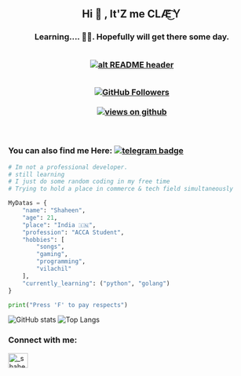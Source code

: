 <h2 align="center"> Hi 👋 , It'Z me  CLÆ͜͡Ｙ <br/></h2> 
<h3 align="center">Learning.... 🧑‍💻. Hopefully will get there some day.<br> <br>

   <a href="https://telegra.ph/file/98111dddda5cdfc10bc4b.jpg" target="_blank" rel="download org image">![alt README header](https://telegra.ph/file/98111dddda5cdfc10bc4b.jpg?raw=true)</a>

<br>





 
   
 <a href="https://github.com/CLaY9950" target="_blank">
    <img alt="GitHub Followers" src="https://img.shields.io/github/followers/CLaY9950?label=Github%20followers&style=for-the-badge">
  </a> <br> <br>
  <a href="https://github.com/CLaY9950" target="_blank">
    <img src="https://komarev.com/ghpvc/?username=CLaY9950&label=Views&color=brightgreen&style=flat-square" alt="views on github" />
 
 </a> <br> 
 ### You can also find me Here: [![telegram badge](https://img.shields.io/badge/@CLaY995-30302f?style=for-the-badge&logo=telegram)](https://t.me/CLaY995)

```py
# Im not a professional developer.
# still learning
# I just do some random coding in my free time
# Trying to hold a place in commerce & tech field simultaneously

MyDatas = {
    "name": "Shaheen",
    "age": 21,
    "place": "India 🇮🇳",
    "profession": "ACCA Student",
    "hobbies": [
        "songs",
        "gaming",
        "programming",
        "vilachil"
    ],
    "currently_learning": ("python", "golang")
}

print("Press 'F' to pay respects")
```
 
![GitHub stats](https://github-readme-stats.vercel.app/api?username=CLaY9950&show_icons=true&theme=merko) ![Top Langs](https://github-readme-stats.vercel.app/api/top-langs/?username=CLaY9950&theme=highcontrast)
<h3 align="left">Connect with me:</h3>
<p align="left">
<a href="https://instagram.com/_shaheen.m_" target="blank"><img align="center" src="https://raw.githubusercontent.com/rahuldkjain/github-profile-readme-generator/master/src/images/icons/Social/instagram.svg" alt="_shaheen.m_" height="30" width="40" /></a>
</p>
